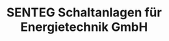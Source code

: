 ---
title: "SENTEG Schaltanlagen für Energietechnik GmbH"
url: /frankenthal-pfalz/senteg-schaltanlagen-fuer-energietechnik-gmbh/
shop: Elektronik
---